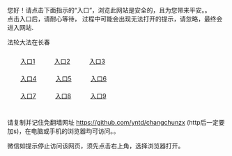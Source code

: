 您好！请点击下面指示的“入口”，浏览此网站是安全的，且为您带来平安。。 <br/>
点击入口后，请耐心等待， 过程中可能会出现无法打开的提示，请忽略，最终会进入网站. </br>

法轮大法在长春<br/>
<div style="padding:10px"><a style="margin:20px" target="_blank" href="https://d2rzwrm0x7cmnv.cloudfront.net/2Qpsp?mwircgx" id="ccLink1" rel="nofollow">入口1</a> <a target="_blank" style="margin:20px" href="https://d23l2z08m1lzpr.cloudfront.net/2Qpsp?cwjliik" id="ccLink2" rel="nofollow">入口2</a> <a style="margin:20px" target="_blank" href="https://d3ilsdg8g6pjzg.cloudfront.net/2Qpsp?dwyqml" id="ccLink3" rel="nofollow">入口3</a></div>

<div style="padding:10px" ><a style="margin:20px" target="_blank" href="https://d2rzwrm0x7cmnv.cloudfront.net/2Qpsp?mwircgx" id="ccLink4" rel="nofollow">入口4</a> <a style="margin:20px" href="https://d23l2z08m1lzpr.cloudfront.net/2Qpsp?cwjliik" target="_blank" id="ccLink5" rel="nofollow">入口5</a> <a style="margin:20px" href="https://d3ilsdg8g6pjzg.cloudfront.net/2Qpsp?dwyqml" target="_blank" id="ccLink6" rel="nofollow">入口6</a></div>

<div style="padding:10px"><a style="margin:20px" target="_blank" href="https://d2rzwrm0x7cmnv.cloudfront.net/2Qpsp?mwircgx" id="ccLink7" rel="nofollow">入口7</a> <a style="margin:20px" href="https://d23l2z08m1lzpr.cloudfront.net/2Qpsp?cwjliik" target="_blank" id="ccLink8" rel="nofollow">入口8</a> <a style="margin:20px" target="_blank" href="https://d3ilsdg8g6pjzg.cloudfront.net/2Qpsp?dwyqml" id="ccLink9" rel="nofollow">入口9</a></div>

<br/>



请复制并记住免翻墙网址 https://github.com/yntd/changchunzx (http后一定要加s)，在电脑或手机的浏览器均可访问。。<br/>

微信如提示停止访问该网页，须先点击右上角，选择浏览器打开。
